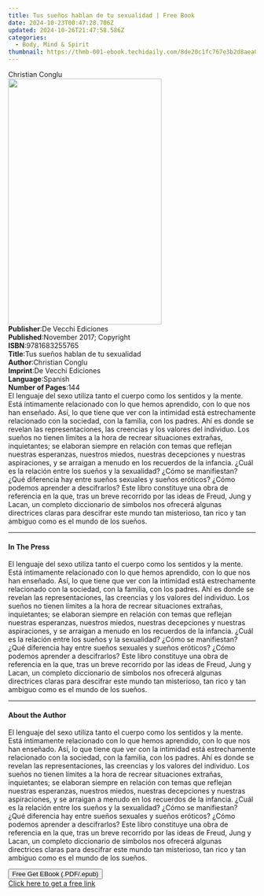 ```yaml
---
title: Tus sueños hablan de tu sexualidad | Free Book
date: 2024-10-23T00:47:28.706Z
updated: 2024-10-26T21:47:58.586Z
categories:
  - Body, Mind & Spirit
thumbnail: https://thmb-001-ebook.techidaily.com/8de20c1fc767e3b2d8aea015456198ed094ae8e192bdf025e7ee900d2785599d.jpg
---
```

<main id="book-container">
  <div class="flex flex-col">
    <div class="book-brief flex-1 py-6 px-4 sm:p-6 md:py-10 md:px-8">
      <!-- brief-->
      <div class="book-brief-main">Christian Conglu</div>
    </div>
    <div
      class="book-meta-info flex-1 grid gap-4 col-start-1 col-end-3 row-start-1 sm:mb-6 sm:grid-cols-4 lg:gap-6 lg:col-start-2 lg:row-end-6 lg:row-span-6 lg:mb-0"
    >
      <div
        class="book-meta-info-left place-content-center mt-4 p-4 text-sm leading-6 col-start-2 col-span-2 dark:text-slate-400"
      >
        <img
          class="w-full h-500 object-cover rounded-lg sm:h-255 sm:col-span-2 lg:col-span-full"
          src="https://img-001-ebook.techidaily.com/a14564aa1e3c0f96a9e2b8e932f495939d6e37dedea502e4e701c222d2ee1e8f.jpg"
          alt=""
          width="312"
          height="500"
        />
      </div>
      <div
        class="book-meta-info-right mt-2 col-start-1 row-start-2 col-span-3 self-center"
      >
        <!-- meta data  -->
        <div class="flex flex-col px-4 md:px-8">
          <div class="flex-1">
            <strong>Publisher</strong>:<span class="px-2"
              >De Vecchi Ediciones</span
            >
          </div>
          <div class="flex-1">
            <strong>Published</strong>:<span class="px-2"
              >November 2017; Copyright</span
            >
          </div>
          <div class="flex-1">
            <strong>ISBN</strong>:<span class="px-2">9781683255765</span>
          </div>
          <div class="flex-1">
            <strong>Title</strong>:<span class="px-2"
              >Tus sueños hablan de tu sexualidad</span
            >
          </div>
          <div class="flex-1">
            <strong>Author</strong>:<span class="px-2">Christian Conglu</span>
          </div>
          <div class="flex-1">
            <strong>Imprint</strong>:<span class="px-2"
              >De Vecchi Ediciones</span
            >
          </div>
          <div class="flex-1">
            <strong>Language</strong>:<span class="px-2">Spanish</span>
          </div>
          <div class="flex-1">
            <strong>Number of Pages</strong>:<span class="px-2">144</span>
          </div>
        </div>
      </div>
    </div>
    <div class="book-description flex-1 py-6 px-4 sm:p-6 md:py-10 md:px-8">
      <div class="book-description-main">
        <div accordion-content="" id="description">
          El lenguaje del sexo utiliza tanto el cuerpo como los sentidos y la
          mente. Está íntimamente relacionado con lo que hemos aprendido, con lo
          que nos han enseñado. Así, lo que tiene que ver con la intimidad está
          estrechamente relacionado con la sociedad, con la familia, con los
          padres. Ahí es donde se revelan las representaciones, las creencias y
          los valores del individuo. Los sueños no tienen límites a la hora de
          recrear situaciones extrañas, inquietantes; se elaboran siempre en
          relación con temas que reflejan nuestras esperanzas, nuestros miedos,
          nuestras decepciones y nuestras aspiraciones, y se arraigan a menudo
          en los recuerdos de la infancia. ¿Cuál es la relación entre los sueños
          y la sexualidad? ¿Cómo se manifiestan? ¿Qué diferencia hay entre
          sueños sexuales y sueños eróticos? ¿Cómo podemos aprender a
          descifrarlos? Este libro constituye una obra de referencia en la que,
          tras un breve recorrido por las ideas de Freud, Jung y Lacan, un
          completo diccionario de símbolos nos ofrecerá algunas directrices
          claras para descifrar este mundo tan misterioso, tan rico y tan
          ambiguo como es el mundo de los sueños.
        </div>
      </div>
    </div>
    <div class="book-excerpts flex-1 py-6 px-4 sm:p-6 md:py-10 md:px-8">
      <!-- excerpts-->
      <div class="book-excerpts-main">
        <hr />
        <h4 class="placeholder placeholder-heading">
          <span>In The Press</span>
        </h4>
        <p>
          El lenguaje del sexo utiliza tanto el cuerpo como los sentidos y la
          mente. Está íntimamente relacionado con lo que hemos aprendido, con lo
          que nos han enseñado. Así, lo que tiene que ver con la intimidad está
          estrechamente relacionado con la sociedad, con la familia, con los
          padres. Ahí es donde se revelan las representaciones, las creencias y
          los valores del individuo. Los sueños no tienen límites a la hora de
          recrear situaciones extrañas, inquietantes; se elaboran siempre en
          relación con temas que reflejan nuestras esperanzas, nuestros miedos,
          nuestras decepciones y nuestras aspiraciones, y se arraigan a menudo
          en los recuerdos de la infancia. ¿Cuál es la relación entre los sueños
          y la sexualidad? ¿Cómo se manifiestan? ¿Qué diferencia hay entre
          sueños sexuales y sueños eróticos? ¿Cómo podemos aprender a
          descifrarlos? Este libro constituye una obra de referencia en la que,
          tras un breve recorrido por las ideas de Freud, Jung y Lacan, un
          completo diccionario de símbolos nos ofrecerá algunas directrices
          claras para descifrar este mundo tan misterioso, tan rico y tan
          ambiguo como es el mundo de los sueños.
        </p>
      </div>
    </div>
    <div class="book-about-author flex-1 py-6 px-4 sm:p-6 md:py-10 md:px-8">
      <!-- about author-->
      <div class="book-main-author-main">
        <hr />
        <h4 class="placeholder placeholder-heading">
          <span>About the Author</span>
        </h4>
        <p>
          El lenguaje del sexo utiliza tanto el cuerpo como los sentidos y la
          mente. Está íntimamente relacionado con lo que hemos aprendido, con lo
          que nos han enseñado. Así, lo que tiene que ver con la intimidad está
          estrechamente relacionado con la sociedad, con la familia, con los
          padres. Ahí es donde se revelan las representaciones, las creencias y
          los valores del individuo. Los sueños no tienen límites a la hora de
          recrear situaciones extrañas, inquietantes; se elaboran siempre en
          relación con temas que reflejan nuestras esperanzas, nuestros miedos,
          nuestras decepciones y nuestras aspiraciones, y se arraigan a menudo
          en los recuerdos de la infancia. ¿Cuál es la relación entre los sueños
          y la sexualidad? ¿Cómo se manifiestan? ¿Qué diferencia hay entre
          sueños sexuales y sueños eróticos? ¿Cómo podemos aprender a
          descifrarlos? Este libro constituye una obra de referencia en la que,
          tras un breve recorrido por las ideas de Freud, Jung y Lacan, un
          completo diccionario de símbolos nos ofrecerá algunas directrices
          claras para descifrar este mundo tan misterioso, tan rico y tan
          ambiguo como es el mundo de los sueños.
        </p>
      </div>
    </div>
    <div class="book-free-get flex-1 py-6 px-4 sm:p-6 md:py-10 md:px-8">
      <button
        id="btn-free-get"
        class="bg-blue-500 hover:bg-blue-700 text-white font-bold py-2 px-4 rounded"
      >
        Free Get EBook (.PDF/.epub)
      </button>
      <div id="countdown-display" class="px-2 text-lg mt-2"></div>
      <a
        id="free-link"
        class="hidden bg-blue-500 hover:bg-blue-700 text-white font-bold py-2 px-4 rounded"
        href="https://www.ebooks.com/en-us/book/95918174/tus-sue-os-hablan-de-tu-sexualidad/christian-conglu/"
        target="_blank"
        >Click here to get a free link</a
      >
    </div>
    <script>
      let countdownTime = 0;
      let countdownInterval = null;
      document
        .getElementById('btn-free-get')
        .addEventListener('click', startCountdown);
      function startCountdown() {
        countdownTime = new Date().getTime() + 60000 * 3;
        countdownInterval = setInterval(updateCountdown, 1000);
        document.getElementById('btn-free-get').disabled = true;
        document
          .getElementById('btn-free-get')
          .classList.add('bg-gray-500', 'cursor-not-allowed');
      }
      function updateCountdown() {
        let currentTime = new Date().getTime();
        let timeLeft = countdownTime - currentTime;
        let secondsLeft = Math.floor(timeLeft / 1000);
        document.getElementById('countdown-display').innerHTML =
          `Remaining time: ${secondsLeft} seconds.`;
        if (secondsLeft <= 0) {
          clearInterval(countdownInterval);
          document.getElementById('btn-free-get').classList.add('hidden');
          document.getElementById('free-link').classList.remove('hidden');
          document.getElementById('countdown-display').innerHTML = '';
        }
      }
    </script>
  </div>
</main>

<ins class="adsbygoogle"
      style="display:block"
      data-ad-client="ca-pub-7571918770474297"
      data-ad-slot="8358498916"
      data-ad-format="auto"
      data-full-width-responsive="true"></ins>
    